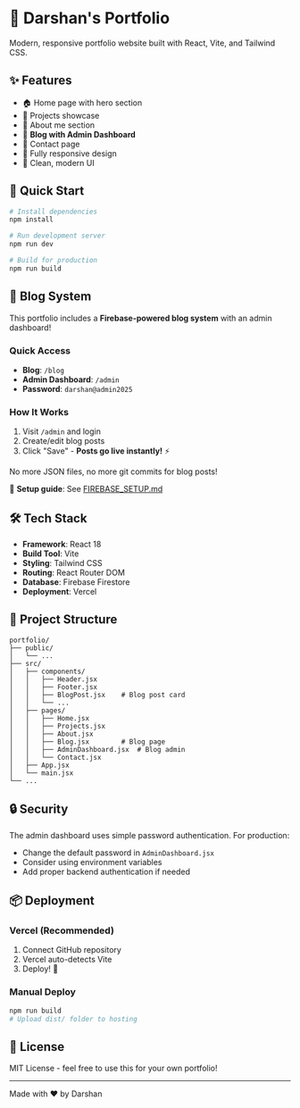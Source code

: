# 🎨 Darshan's Portfolio

Modern, responsive portfolio website built with React, Vite, and Tailwind CSS.

## ✨ Features

- 🏠 Home page with hero section
- 💼 Projects showcase
- 👤 About me section
- 📝 **Blog with Admin Dashboard**
- 📧 Contact page
- 📱 Fully responsive design
- 🎯 Clean, modern UI

## 🚀 Quick Start

```bash
# Install dependencies
npm install

# Run development server
npm run dev

# Build for production
npm run build
```

## 📝 Blog System

This portfolio includes a **Firebase-powered blog system** with an admin dashboard!

### Quick Access
- **Blog**: `/blog`
- **Admin Dashboard**: `/admin`
- **Password**: `darshan@admin2025`

### How It Works
1. Visit `/admin` and login
2. Create/edit blog posts
3. Click "Save" - **Posts go live instantly!** ⚡

No more JSON files, no more git commits for blog posts!

📖 **Setup guide**: See [FIREBASE_SETUP.md](./FIREBASE_SETUP.md)

## 🛠️ Tech Stack

- **Framework**: React 18
- **Build Tool**: Vite
- **Styling**: Tailwind CSS
- **Routing**: React Router DOM
- **Database**: Firebase Firestore
- **Deployment**: Vercel

## 📁 Project Structure

```
portfolio/
├── public/
│   └── ...
├── src/
│   ├── components/
│   │   ├── Header.jsx
│   │   ├── Footer.jsx
│   │   ├── BlogPost.jsx    # Blog post card
│   │   └── ...
│   ├── pages/
│   │   ├── Home.jsx
│   │   ├── Projects.jsx
│   │   ├── About.jsx
│   │   ├── Blog.jsx        # Blog page
│   │   ├── AdminDashboard.jsx  # Blog admin
│   │   └── Contact.jsx
│   ├── App.jsx
│   └── main.jsx
└── ...
```

## 🔒 Security

The admin dashboard uses simple password authentication. For production:
- Change the default password in `AdminDashboard.jsx`
- Consider using environment variables
- Add proper backend authentication if needed

## 📦 Deployment

### Vercel (Recommended)
1. Connect GitHub repository
2. Vercel auto-detects Vite
3. Deploy! 🚀

### Manual Deploy
```bash
npm run build
# Upload dist/ folder to hosting
```

## 📝 License

MIT License - feel free to use this for your own portfolio!

---

Made with ❤️ by Darshan
